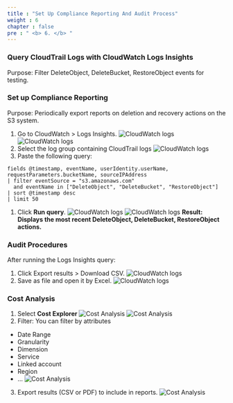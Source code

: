 ```yaml
---
title : "Set Up Compliance Reporting And Audit Process"
weight : 6
chapter : false
pre : " <b> 6. </b> "
---
```


### Query CloudTrail Logs with CloudWatch Logs Insights
Purpose: Filter DeleteObject, DeleteBucket, RestoreObject events for testing.
### Set up Compliance Reporting
Purpose: Periodically export reports on deletion and recovery actions on the S3 system.
1. Go to CloudWatch > Logs Insights.
![CloudWatch logs](/images/6/1.png)
![CloudWatch logs](/images/6/2.png)
2. Select the log group containing CloudTrail logs
![CloudWatch logs](/images/6/3.png)
3. Paste the following query:
```
fields @timestamp, eventName, userIdentity.userName, requestParameters.bucketName, sourceIPAddress
| filter eventSource = "s3.amazonaws.com"
  and eventName in ["DeleteObject", "DeleteBucket", "RestoreObject"]
| sort @timestamp desc
| limit 50
```
1. Click **Run query**.
![CloudWatch logs](/images/6/4.png)
![CloudWatch logs](/images/6/5.png)
**Result: Displays the most recent DeleteObject, DeleteBucket, RestoreObject actions.**
### Audit Procedures
After running the Logs Insights query:
1. Click Export results > Download CSV.
![CloudWatch logs](/images/6/6.png)
1. Save as file and open it by Excel.
![CloudWatch logs](/images/6/7.png)

### Cost Analysis
1. Select **Cost Explorer**
![Cost Analysis](/images/6/Cost-Explorer-1.png)
![Cost Analysis](/images/6/Cost-Explorer-2.png)
2. Filter: You can filter by attributes
- Date Range
- Granularity
- Dimension
- Service
- Linked account
- Region
- ...
![Cost Analysis](/images/6/Cost-Explorer-3.png)
3. Export results (CSV or PDF) to include in reports.
![Cost Analysis](/images/6/Cost-Explorer-4.png)